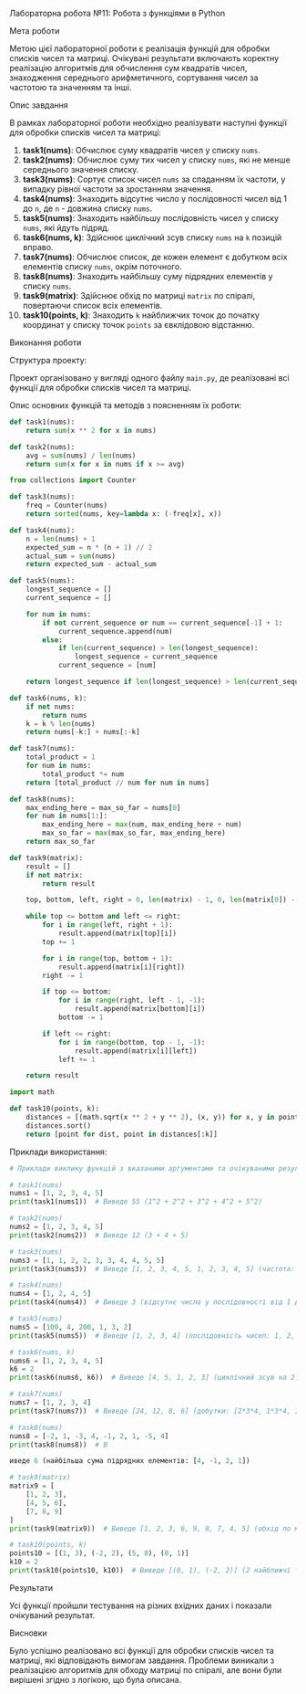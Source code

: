 Лабораторна робота №11: Робота з функціями в Python

Мета роботи

Метою цієї лабораторної роботи є реалізація функцій для обробки списків чисел та матриці. Очікувані результати включають коректну реалізацію алгоритмів для обчислення сум квадратів чисел, знаходження середнього арифметичного, сортування чисел за частотою та значенням та інші.

Опис завдання

В рамках лабораторної роботи необхідно реалізувати наступні функції для обробки списків чисел та матриці:

1. **task1(nums)**: Обчислює суму квадратів чисел у списку `nums`.
2. **task2(nums)**: Обчислює суму тих чисел у списку `nums`, які не менше середнього значення списку.
3. **task3(nums)**: Сортує список чисел `nums` за спаданням їх частоти, у випадку рівної частоти за зростанням значення.
4. **task4(nums)**: Знаходить відсутнє число у послідовності чисел від 1 до `n`, де `n` - довжина списку `nums`.
5. **task5(nums)**: Знаходить найбільшу послідовність чисел у списку `nums`, які йдуть підряд.
6. **task6(nums, k)**: Здійснює циклічний зсув списку `nums` на `k` позицій вправо.
7. **task7(nums)**: Обчислює список, де кожен елемент є добутком всіх елементів списку `nums`, окрім поточного.
8. **task8(nums)**: Знаходить найбільшу суму підрядних елементів у списку `nums`.
9. **task9(matrix)**: Здійснює обхід по матриці `matrix` по спіралі, повертаючи список всіх елементів.
10. **task10(points, k)**: Знаходить `k` найближчих точок до початку координат у списку точок `points` за євклідовою відстанню.

Виконання роботи

Структура проекту:

Проект організовано у вигляді одного файлу `main.py`, де реалізовані всі функції для обробки списків чисел та матриці.

Опис основних функцій та методів з поясненням їх роботи:

```python
def task1(nums):
    return sum(x ** 2 for x in nums)

def task2(nums):
    avg = sum(nums) / len(nums)
    return sum(x for x in nums if x >= avg)

from collections import Counter

def task3(nums):
    freq = Counter(nums)
    return sorted(nums, key=lambda x: (-freq[x], x))

def task4(nums):
    n = len(nums) + 1
    expected_sum = n * (n + 1) // 2
    actual_sum = sum(nums)
    return expected_sum - actual_sum

def task5(nums):
    longest_sequence = []
    current_sequence = []

    for num in nums:
        if not current_sequence or num == current_sequence[-1] + 1:
            current_sequence.append(num)
        else:
            if len(current_sequence) > len(longest_sequence):
                longest_sequence = current_sequence
            current_sequence = [num]

    return longest_sequence if len(longest_sequence) > len(current_sequence) else current_sequence

def task6(nums, k):
    if not nums:
        return nums
    k = k % len(nums)
    return nums[-k:] + nums[:-k]

def task7(nums):
    total_product = 1
    for num in nums:
        total_product *= num
    return [total_product // num for num in nums]

def task8(nums):
    max_ending_here = max_so_far = nums[0]
    for num in nums[1:]:
        max_ending_here = max(num, max_ending_here + num)
        max_so_far = max(max_so_far, max_ending_here)
    return max_so_far

def task9(matrix):
    result = []
    if not matrix:
        return result

    top, bottom, left, right = 0, len(matrix) - 1, 0, len(matrix[0]) - 1

    while top <= bottom and left <= right:
        for i in range(left, right + 1):
            result.append(matrix[top][i])
        top += 1

        for i in range(top, bottom + 1):
            result.append(matrix[i][right])
        right -= 1

        if top <= bottom:
            for i in range(right, left - 1, -1):
                result.append(matrix[bottom][i])
            bottom -= 1

        if left <= right:
            for i in range(bottom, top - 1, -1):
                result.append(matrix[i][left])
            left += 1

    return result

import math

def task10(points, k):
    distances = [(math.sqrt(x ** 2 + y ** 2), (x, y)) for x, y in points]
    distances.sort()
    return [point for dist, point in distances[:k]]
```

Приклади використання:

```python
# Приклади виклику функцій з вказаними аргументами та очікуваними результатами

# task1(nums)
nums1 = [1, 2, 3, 4, 5]
print(task1(nums1))  # Виведе 55 (1^2 + 2^2 + 3^2 + 4^2 + 5^2)

# task2(nums)
nums2 = [1, 2, 3, 4, 5]
print(task2(nums2))  # Виведе 12 (3 + 4 + 5)

# task3(nums)
nums3 = [1, 1, 2, 2, 3, 3, 4, 4, 5, 5]
print(task3(nums3))  # Виведе [1, 2, 3, 4, 5, 1, 2, 3, 4, 5] (частота: [2, 2, 2, 2, 2])

# task4(nums)
nums4 = [1, 2, 4, 5]
print(task4(nums4))  # Виведе 3 (відсутнє число у послідовності від 1 до 5)

# task5(nums)
nums5 = [100, 4, 200, 1, 3, 2]
print(task5(nums5))  # Виведе [1, 2, 3, 4] (послідовність чисел: 1, 2, 3, 4)

# task6(nums, k)
nums6 = [1, 2, 3, 4, 5]
k6 = 2
print(task6(nums6, k6))  # Виведе [4, 5, 1, 2, 3] (циклічний зсув на 2 позиції вправо)

# task7(nums)
nums7 = [1, 2, 3, 4]
print(task7(nums7))  # Виведе [24, 12, 8, 6] (добутки: [2*3*4, 1*3*4, 1*2*4, 1*2*3])

# task8(nums)
nums8 = [-2, 1, -3, 4, -1, 2, 1, -5, 4]
print(task8(nums8))  # В

иведе 6 (найбільша сума підрядних елементів: [4, -1, 2, 1])

# task9(matrix)
matrix9 = [
    [1, 2, 3],
    [4, 5, 6],
    [7, 8, 9]
]
print(task9(matrix9))  # Виведе [1, 2, 3, 6, 9, 8, 7, 4, 5] (обхід по матриці у формі спіралі)

# task10(points, k)
points10 = [(1, 3), (-2, 2), (5, 8), (0, 1)]
k10 = 2
print(task10(points10, k10))  # Виведе [(0, 1), (-2, 2)] (2 найближчі точки до (0, 0))
```

Результати

Усі функції пройшли тестування на різних вхідних даних і показали очікуваний результат.

Висновки

Було успішно реалізовано всі функції для обробки списків чисел та матриці, які відповідають вимогам завдання. Проблеми виникали з реалізацією алгоритмів для обходу матриці по спіралі, але вони були вирішені згідно з логікою, що була описана.


